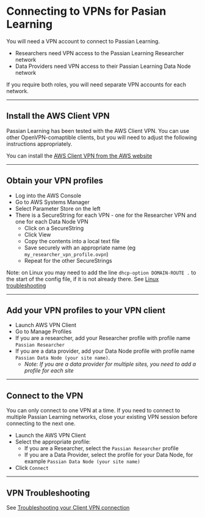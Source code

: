 # Connecting to VPNs for Pasian Learning

You will need a VPN account to connect to Passian Learning.
- Researchers need VPN access to the Passian Learning Researcher network
- Data Providers need VPN access to their Passian Learning Data Node network

If you require both roles, you will need separate VPN accounts for each network.

---

## Install the AWS Client VPN

Passian Learning has been tested with the AWS Client VPN.
You can use other OpenVPN-comaptible clients, but you will need to adjust the following 
instructions appropriately. 

You can install the [AWS Client VPN from the AWS website](https://aws.amazon.com/vpn/client-vpn-download)

---

## Obtain your VPN profiles

- Log into the AWS Console
- Go to AWS Systems Manager
- Select Parameter Store on the left
- There is a SecureString for each VPN - one for the Researcher VPN and one for each Data Node VPN
  - Click on a SecureString
  - Click View
  - Copy the contents into a local text file
  - Save securely with an appropriate name (eg `my_researcher_vpn_profile.ovpn`)
  - Repeat for the other SecureStrings

Note: on Linux you may need to add the line `dhcp-option DOMAIN-ROUTE .` to the start of the config 
file, if it is not already there.
See [Linux troubleshooting](https://docs.aws.amazon.com/vpn/latest/clientvpn-user/linux-troubleshooting.html)

---

## Add your VPN profiles to your VPN client
- Launch AWS VPN Client 
- Go to Manage Profiles
- If you are a researcher, add your Researcher profile with profile name `Passian Researcher`
- If you are a data provider, add your Data Node profile with profile name `Passian Data Node (your site name)`.
  - _Note: If you are a data provider for multiple sites, you need to add a profile for each site_

----

## Connect to the VPN

You can only connect to one VPN at a time. If you need to connect to multiple Passian Learning networks,
close your existing VPN session before connecting to the next one.  

- Launch the AWS VPN Client 
- Select the appropriate profile:
  - If you are a Researcher, select the `Passian Researcher` profile
  - If you are a Data Provider, select the profile for your Data Node, for example `Passian Data Node (your site name)`
- Click `Connect`

---

## VPN Troubleshooting

See [Troubleshooting your Client VPN connection](https://docs.aws.amazon.com/vpn/latest/clientvpn-user/linux-troubleshooting.htmlhttps://docs.aws.amazon.com/vpn/latest/clientvpn-user/troubleshooting.html)

